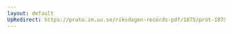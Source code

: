 ```yaml
---
layout: default
UpRedirect: https://pruto.im.uu.se/riksdagen-records-pdf/1875/prot-1875--ak--026.pdf
---
```

